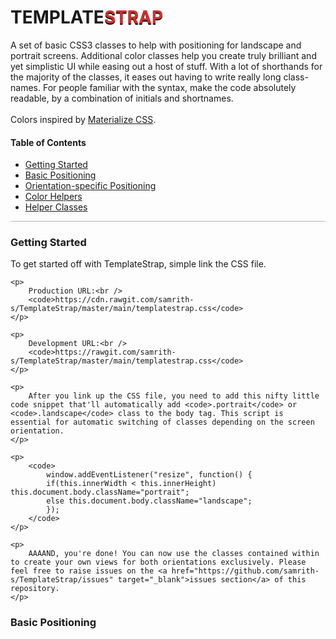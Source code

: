 <h1>TEMPLATE<span style="color:#d32f2f;text-shadow:0 2px #111;">STRAP</span></h1>

<p>
	A set of basic CSS3 classes to help with positioning for landscape and portrait screens. Additional color classes help you create truly brilliant and yet simplistic UI while easing out a host of stuff. With a lot of shorthands for the majority of the classes, it eases out having to write really long class-names. For people familiar with the syntax, make the code absolutely readable, by a combination of initials and shortnames.
	<br /><br />
	Colors inspired by <a href="http://materializecss.com/color.html" target="_blank">Materialize CSS</a>.
</p>

<h4>Table of Contents</h4>
<ul>
	<li><a href="#start">Getting Started</a></li>
	<li><a href="#positioning">Basic Positioning</a></li>
	<li><a href="#orientation">Orientation-specific Positioning</a></li>
	<li><a href="#colors">Color Helpers</a></li>
	<li><a href="#helpers">Helper Classes</a></li>
</ul>

<hr style="opacity:0.3" />

<h3><a name="start">Getting Started</a></h3>
<p>
	To get started off with TemplateStrap, simple link the CSS file.

	<p>
		Production URL:<br />
		<code>https://cdn.rawgit.com/samrith-s/TemplateStrap/master/main/templatestrap.css</code>
	</p>

	<p>
		Development URL:<br />
		<code>https://rawgit.com/samrith-s/TemplateStrap/master/main/templatestrap.css</code>
	</p>
	
	<p>
		After you link up the CSS file, you need to add this nifty little code snippet that'll automatically add <code>.portrait</code> or <code>.landscape</code> class to the body tag. This script is essential for automatic switching of classes depending on the screen orientation.
	</p>

	<p>
		<code>
			window.addEventListener("resize", function() {
			if(this.innerWidth < this.innerHeight) this.document.body.className="portrait";
			else this.document.body.className="landscape";
			});
		</code>
	</p>

	<p>
		AAAAND, you're done! You can now use the classes contained within to create your own views for both orientations exclusively. Please feel free to raise issues on the <a href="https://github.com/samrith-s/TemplateStrap/issues" target="_blank">issues section</a> of this repository.
	</p>
</p>

<h3><a name="positioning">Basic Positioning</a></h3>
<p>

</p>

